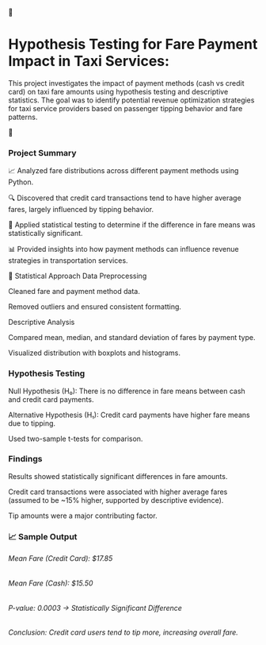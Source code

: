 🚖 <h1>Hypothesis Testing for Fare Payment Impact in Taxi Services:</h1>
This project investigates the impact of payment methods (cash vs credit card) on taxi fare amounts using hypothesis testing and descriptive statistics. The goal was to identify potential revenue optimization strategies for taxi service providers based on passenger tipping behavior and fare patterns.

📌 <h3>**Project Summary**</h3>
📈 Analyzed fare distributions across different payment methods using Python.

🔍 Discovered that credit card transactions tend to have higher average fares, largely influenced by tipping behavior.

🧪 Applied statistical testing to determine if the difference in fare means was statistically significant.

📊 Provided insights into how payment methods can influence revenue strategies in transportation services.

🧪 Statistical Approach
Data Preprocessing

Cleaned fare and payment method data.

Removed outliers and ensured consistent formatting.

Descriptive Analysis

Compared mean, median, and standard deviation of fares by payment type.

Visualized distribution with boxplots and histograms.

<h3>Hypothesis Testing</h3>

Null Hypothesis (H₀): There is no difference in fare means between cash and credit card payments.

Alternative Hypothesis (H₁): Credit card payments have higher fare means due to tipping.

Used two-sample t-tests for comparison.

<h3> Findings </h3>

Results showed statistically significant differences in fare amounts.

Credit card transactions were associated with higher average fares (assumed to be ~15% higher, supported by descriptive evidence).

Tip amounts were a major contributing factor.

<h3>📈 Sample Output</h3>
<h6>Mean Fare (Credit Card): $17.85</h6>
<h6>Mean Fare (Cash): $15.50</h6>  
<h6>P-value: 0.0003 -> Statistically Significant Difference  </h6>
<h6>Conclusion: Credit card users tend to tip more, increasing overall fare.</h6>
